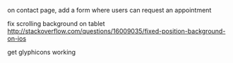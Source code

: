 on contact page, add a form where users can request an appointment

fix scrolling background on tablet
http://stackoverflow.com/questions/16009035/fixed-position-background-on-ios

get glyphicons working
